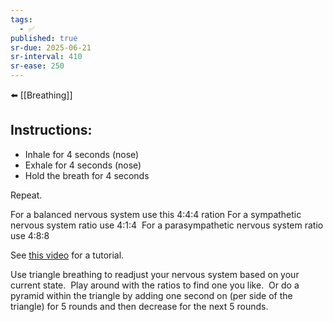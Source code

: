 ```yaml
---
tags:
  - ✅
published: true
sr-due: 2025-06-21
sr-interval: 410
sr-ease: 250
---
```


⬅️ [[Breathing]]
## Instructions:
- Inhale for 4 seconds (nose)
- Exhale for 4 seconds (nose)
- Hold the breath for 4 seconds

Repeat.

For a balanced nervous system use this 4:4:4 ration
For a sympathetic nervous system ratio use 4:1:4 
For a parasympathetic nervous system ratio use 4:8:8

See [this video](https://www.youtube.com/watch?v=43H-C40cDI0) for a tutorial.

Use triangle breathing to readjust your nervous system based on your current state.  Play around with the ratios to find one you like.  Or do a pyramid within the triangle by adding one second on (per side of the triangle) for 5 rounds and then decrease for the next 5 rounds.